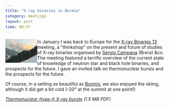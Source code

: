 ```yaml
---
title: "X-ray binaries in Bormio"
category: meetings
layout: post
time: 00:57
---
```

<!-- header generated from blosxom format post; make_header.pl 23.1.2022 -->
<p>
  <!---- Begin .post ---->
<img src="/images/Bormio sunset.jpg" width="100" align="left"></a>
In January I was back to Europe for the
<a href="http://www.brera.inaf.it/utenti/campana/xrb13">X-ray Binaries 13</a>
meeting, a "thinkshop" on the present and future of studies of X-ray binaries
organised by 
<a href="http://www.brera.inaf.it/~campana/webpage/sergio">Sergio Campana</a>
(Brera) &co. The meeting featured a terrific overview of the current state
of knowledge of neutron star and black hole binaries, and prospects for
the future. I gave an invited talk on thermonuclear bursts and the prospects
for the future.</p>
<p>
Of course, in a setting as beautiful as 
<a href="http://www.bormio.com">Bormio</a>, we also enjoyed the skiing,
although it did get a bit cold (-20&deg; at the summit at one point!)</p>
<p>
<em><a href="/~dgallow/docs/XRB13 Galloway 2013 Jan.pdf">Thermonuclear (type-I) X-ray bursts</a> (1.5 MB PDF)</em>
